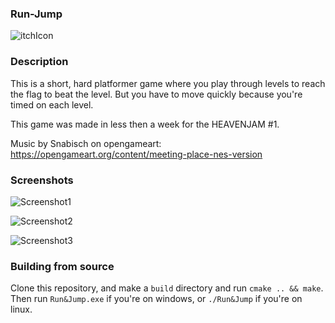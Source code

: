 ### Run-Jump

![itchIcon](https://github.com/user-attachments/assets/007b63cb-e9fc-49c6-b3fa-dee189a7b416)

### Description

This is a short, hard platformer game where you play through levels to reach the flag to beat the level.
But you have to move quickly because you're timed on each level.

This game was made in less then a week for the HEAVENJAM #1.

Music by Snabisch on opengameart: https://opengameart.org/content/meeting-place-nes-version

### Screenshots

![Screenshot1](https://github.com/user-attachments/assets/601b8ef9-bf51-4639-8510-a396d8d77289)

![Screenshot2](https://github.com/user-attachments/assets/01312057-565f-41ae-8e25-1954eca23bf3)

![Screenshot3](https://github.com/user-attachments/assets/558af203-330e-4dc4-9d6b-7067da2eee6f)

### Building from source

Clone this repository, and make a ```build``` directory and run ```cmake .. && make```.
Then run ```Run&Jump.exe``` if you're on windows, or ```./Run&Jump``` if you're on linux.
